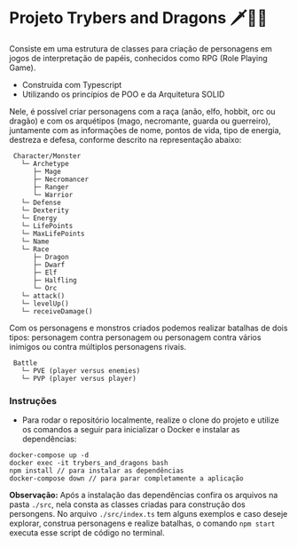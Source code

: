 # Projeto Trybers and Dragons 🗡🐲🏹

Consiste em uma estrutura de classes para criação de personagens em jogos de interpretação de papéis, conhecidos como RPG (Role Playing Game).

* Construída com Typescript
* Utilizando os princípios de POO e da Arquitetura SOLID

Nele, é possível criar personagens com a raça (anão, elfo, hobbit, orc ou dragão) e com os arquétipos (mago, necromante, guarda ou guerreiro), juntamente com as informações de nome, pontos de vida, tipo de energia, destreza e defesa, conforme descrito na representação abaixo:

```
 Character/Monster
   └─ Archetype
      ├─ Mage
      ├─ Necromancer
      ├─ Ranger
      └─ Warrior
   └─ Defense
   └─ Dexterity
   └─ Energy
   └─ LifePoints
   └─ MaxLifePoints
   └─ Name
   └─ Race
      ├─ Dragon
      ├─ Dwarf
      ├─ Elf
      ├─ Halfling
      └─ Orc
   └─ attack()
   └─ levelUp()
   └─ receiveDamage()
```
Com os personagens e monstros criados podemos realizar batalhas de dois tipos: personagem contra personagem ou personagem contra vários inimigos ou contra múltiplos personagens rivais.

```
 Battle
   └─ PVE (player versus enemies)
   └─ PVP (player versus player)
```

### Instruções

- Para rodar o repositório localmente, realize o clone do projeto e utilize os comandos a seguir para inicializar o Docker e instalar as dependências:

```
docker-compose up -d
docker exec -it trybers_and_dragons bash
npm install // para instalar as dependências
docker-compose down // para parar completamente a aplicação
```

**Observação:** Após a instalação das dependências confira os arquivos na pasta `./src`, nela consta as classes criadas para construção dos persongens. No arquivo `./src/index.ts` tem alguns exemplos e caso deseje explorar, construa personagens e realize batalhas, o comando `npm start` executa esse script de código no terminal.
